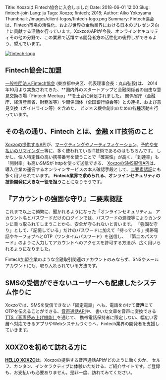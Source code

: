 Title: Xoxzoは Fintech協会に入会しました
Date: 2018-06-01 12:00
Slug: fintech-join
Lang: ja
Tags: Xoxzo; fintech; 2018;
Author: Aiko Yokoyama
Thumbnail: /images/client-logos/fintech-logo.png
Summary: Fintech協会は、Fintech市場の活性化、および世界の金融業界における日本のプレゼンス向上に貢献する活動を行っています。XoxzoのAPIが今後、オンラインセキュリティその他の分野で、この業界で活躍する開発者方の活性化の後押しができるよう、望んでいます。

[![fintech-logo](/images/client-logos/fintech-logo.png)](https://fintechjapan.org/)

## Fintech協会に加盟

[一般社団法人Fintech協会](https://fintechjapan.org/) (東京都中央区、代表理事会長：丸山弘毅)は、
2014年10月より実施されてきた、**国内外のスタートアップと金融関係者の自由な意見交換の場「Fintech Meetup」**を土台に発足されました。
関係省庁（金融庁、経済産業省、財務省等）や関係団体（全国銀行協会等）との連携、および意見交換（ガイドライン等）を含めた、
ビジネス機会創出のための各種活動を行っています。

## その名の通り、Fintech とは、金融 x IT技術のこと

[Xoxzoの提供するAPI](https://www.xoxzo.com/ja/)が、[マーケティングやノーティフィケーション](https://www.xoxzo.com/ja/about/use-cases/customer-alert-and-notification/)、[予約や支払いのリマインダー](https://www.xoxzo.com/ja/about/use-cases/appointment-reminder/)等に、多く使われているIT技術であるのはもちろんです。
しかし、個人特定性の高い携帯番号を使うことで「確実性」が高く、「到達率」も「開封率」も高いSMSが httpを使って送信できる、
[XoxzoのSMS配信API](https://www.xoxzo.com/ja/about/sms-api/)は、
導入企業の運営するオンラインサービスの本人確認手段として、[二要素認証](https://www.xoxzo.com/ja/about/use-cases/two-factor-authentication/)にも多く用いられています。
**Fintech業界で求められる、オンラインセキュリティの技術開発に大きな一役を担う**ことになりそうです。

## 『アカウントの強固な守り』二要素認証

これまで以上に頻繁に、聞かれるようになった「オンラインセキュリティ」。
アカウント名とパスワードだけのログインでは、パスワードの漏洩等によりカンタンに乗っ取られてしまうことから、安全が守られないと言います。
「強固な守り」として、「記憶している」だけのパスワードに加えて「持っている」携帯電話やキーフォブへとOTP（ワンタイムパスワード）を送信し、
『第二のパスワード』のように入力してアカウントへのアクセスを許可する方法が、広く用いられるようになりました。

Fintech加盟企業のような金融取引関連のアカウントのみならず、SNSやメールアカウントにも、取り入れられている方法です。

## SMSの受信ができないユーザーへも配慮したシステム作りに

Xoxzoでは、SMSを受信できない「固定電話」へも、電話をかけて**音声**にてOTPを伝えることができる、[音声通話API](https://www.xoxzo.com/ja/about/voice-api/)や、
書いた文章を音声に変換できる[TTS（音声読み上げ機能）](https://www.xoxzo.com/ja/about/utilities-api/)を通じて、
携帯電話保持者に限定しない、幅広い客層へ対応できるアプリやWebシステムづくりへ、Fintech業界の開発者を支援していきます。

## XOXZOを初めて訪れる方に

[**HELLO XOXZO**](https://hello.xoxzo.com/ja/#call)は、Xoxzoの提供する音声通話APIがどのように動くのか、
セルフ、カンタン、インタラクティブに体験いただける、ご紹介サイトです。ご登録も、お支払いも必要ありません。是非一度、訪れてみてください。
